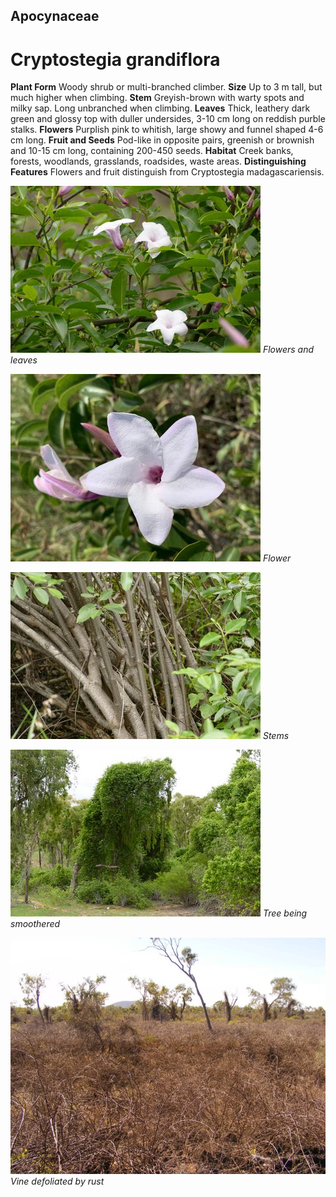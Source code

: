 ## Apocynaceae
# Cryptostegia grandiflora
 **Plant Form** Woody shrub or multi-branched climber. **Size** Up to 3 m tall, but much higher when climbing. **Stem** Greyish-brown with warty spots and milky sap. Long unbranched when climbing. **Leaves** Thick, leathery dark green and glossy top with duller undersides, 3-10 cm long on reddish purble stalks. **Flowers** Purplish pink to whitish, large showy and funnel shaped 4-6 cm long. **Fruit and Seeds** Pod-like in opposite pairs, greenish or brownish and 10-15 cm long, containing 200-450 seeds. **Habitat** Creek banks, forests, woodlands, grasslands, roadsides, waste areas. **Distinguishing Features** Flowers and fruit distinguish from Cryptostegia madagascariensis.


![Flowers and leaves](9447_P6930403.jpg)
 *Flowers and leaves* 

![Flower](7960_Photo-11-11-20-1-50-14-pm.jpg)
 *Flower* 

![Stems](9449_P6930405.jpg)
 *Stems* 

![Tree being smoothered](9773_P6930777.jpg)
 *Tree being smoothered* 

![Vine defoliated by rust](6604_DSCF2031.jpg)
 *Vine defoliated by rust* 

